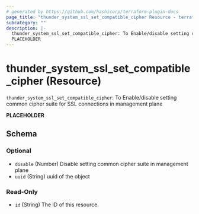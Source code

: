 ```yaml
---
# generated by https://github.com/hashicorp/terraform-plugin-docs
page_title: "thunder_system_ssl_set_compatible_cipher Resource - terraform-provider-thunder"
subcategory: ""
description: |-
  thunder_system_ssl_set_compatible_cipher: To Enable/disable setting common cipher suite for SSL connections in management plane
  PLACEHOLDER
---
```


# thunder_system_ssl_set_compatible_cipher (Resource)

`thunder_system_ssl_set_compatible_cipher`: To Enable/disable setting common cipher suite for SSL connections in management plane

__PLACEHOLDER__



<!-- schema generated by tfplugindocs -->
## Schema

### Optional

- `disable` (Number) Disable setting common cipher suite in management plane
- `uuid` (String) uuid of the object

### Read-Only

- `id` (String) The ID of this resource.


